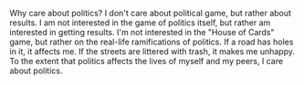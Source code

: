 Why care about politics? I don't care about political game, but rather about results.
I am not interested in the game of politics itself, but rather am interested in getting results.
I'm not interested in the "House of Cards" game, but rather on the real-life ramifications of politics.
If a road has holes in it, it affects me. If the streets are littered with trash, it makes me unhappy.
To the extent that politics affects the lives of myself and my peers, I care about politics.